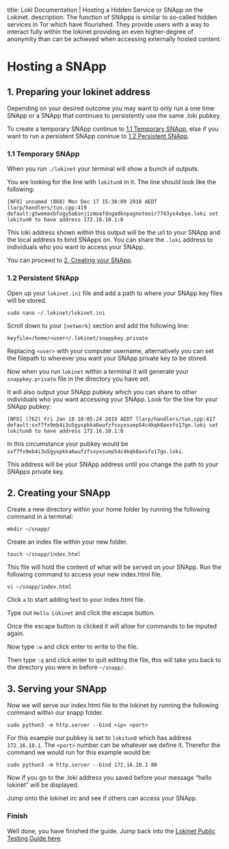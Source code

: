 title: Loki Documentation | Hosting a Hidden Service or SNApp on the Lokinet.
description: The function of SNApps is similar to so-called hidden services in Tor which have flourished. They provide users with a way to interact fully within the lokinet providing an even higher-degree of anonymity than can be achieved when accessing externally hosted content.

# Hosting a SNApp
## 1. Preparing your lokinet address

Depending on your desired outcome you may want to only run a one time SNApp or a SNApp that continues to persistently use the same .loki pubkey.

To create a temporary SNApp continue to [1.1 Temporary SNApp](#11-temporary-snapp), else if you want to run a persistent SNApp coninue to [1.2 Persistent SNApp](#12-persistent-snapp).

### 1.1 Temporary SNApp
When you run `./lokinet` your terminal will show a bunch of outputs. 

You are looking for the line with `lokitun0` in it. The line should look like the following:

```
[NFO] unnamed (868) Mon Dec 17 15:30:09 2018 AEDT llarp/handlers/tun.cpp:419    default:gtwemaxbfogy5absnjizmoafdngadknpagnoteoir7743ys4xbyo.loki set lokitun0 to have address 172.16.10.1:0
```

This loki address shown within this output will be the url to your SNApp and the local address to bind SNApps on. You can share the `.loki` address to individuals who you want to access your SNApp.

You can proceed to [2. Creating your SNApp](#2-creating-your-snapp).

### 1.2 Persistent SNApp
Open up your `lokinet.ini` file and add a path to where your SNApp key files will be stored.

```
sudo nano ~/.lokinet/lokinet.ini
```

Scroll down to your `[network]` section and add the following line:
```
keyfile=/home/<user>/.lokinet/snappkey.private
```

Replacing `<user>` with your computer username, alternatively you can set the filepath to wherever you want your SNApp private key to be stored.

Now when you run `lokinet` within a terminal it will generate your `snappkey.private` file in the directory you have set.

It will also output your SNApp pubkey which you can share to other individuals who you want accessing your SNApp. Look for the line for your SNApp pubkey:

```
[NFO] (762) Fri Jan 18 10:05:24 2019 AEDT llarp/handlers/tun.cpp:417    default:sxf7fx9eb4i3u5gyxpkka6wufzfsxyxsuep54c4kqk8axsfo17go.loki set lokitun0 to have address 172.16.10.1:0
```

In this circumstance your pubkey would be `sxf7fx9eb4i3u5gyxpkka6wufzfsxyxsuep54c4kqk8axsfo17go.loki`. 

This address will be your SNApp address until you change the path to your SNApps private key.

## 2. Creating your SNApp
Create a new directory within your home folder by running the following command in a terminal:

```
mkdir ~/snapp/
```
Create an index file within your new folder.

```
touch ~/snapp/index.html
```

This file will hold the content of what will be served on your SNApp. Run the following command to access your new index.html file.

```
vi ~/snapp/index.html
```

Click `a` to start adding text to your index.html file.

Type out `Hello Lokinet` and click the escape button.

Once the escape button is clicked it will allow for commands to be inputed again.

Now type `:w` and click enter to write to the file.

Then type `:q` and click enter to quit editing the file, this will take you back to the directory you were in before `~/snapp/`.

## 3. Serving your SNApp
Now we will serve our index.html file to the lokinet by running the following command within our snapp folder.
```
sudo python3 -m http.server --bind <ip> <port>
```

For this example our pubkey is set to `lokitun0` which has address `172.16.10.1`. The `<port>` number can be whatever we define it. Therefor the command we would run for this example would be:
```
sudo python3 -m http.server --bind 172.16.10.1 80
``` 
Now if you go to the .loki address you saved before your message “hello lokinet” will be displayed. 

Jump onto the lokinet irc and see if others can access your SNApp.

### Finish

Well done, you have finished the guide. Jump back into the [Lokinet Public Testing Guide here](../PublicTestingGuide/).